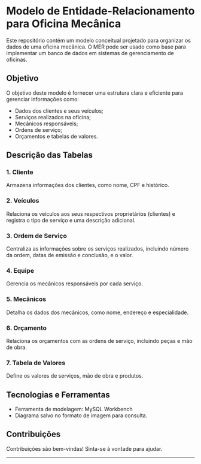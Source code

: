 # Modelo de Entidade-Relacionamento para Oficina Mecânica

Este repositório contém um modelo conceitual projetado para organizar os dados de uma oficina mecânica. O MER pode ser usado como base para implementar um banco de dados em sistemas de gerenciamento de oficinas.

## Objetivo
O objetivo deste modelo é fornecer uma estrutura clara e eficiente para gerenciar informações como:
- Dados dos clientes e seus veículos;
- Serviços realizados na oficina;
- Mecânicos responsáveis;
- Ordens de serviço;
- Orçamentos e tabelas de valores.

## Descrição das Tabelas
### 1. Cliente
Armazena informações dos clientes, como nome, CPF e histórico.

### 2. Veículos
Relaciona os veículos aos seus respectivos proprietários (clientes) e registra o tipo de serviço e uma descrição adicional.

### 3. Ordem de Serviço
Centraliza as informações sobre os serviços realizados, incluindo número da ordem, datas de emissão e conclusão, e o valor.

### 4. Equipe
Gerencia os mecânicos responsáveis por cada serviço.

### 5. Mecânicos
Detalha os dados dos mecânicos, como nome, endereço e especialidade.

### 6. Orçamento
Relaciona os orçamentos com as ordens de serviço, incluindo peças e mão de obra.

### 7. Tabela de Valores
Define os valores de serviços, mão de obra e produtos.

## Tecnologias e Ferramentas
- Ferramenta de modelagem: MySQL Workbench
- Diagrama salvo no formato de imagem para consulta.

## Contribuições
Contribuições são bem-vindas! Sinta-se à vontade para ajudar.

---
